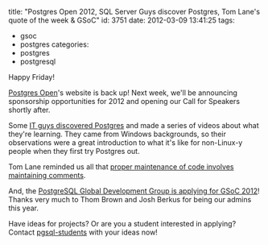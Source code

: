 title: "Postgres Open 2012, SQL Server Guys discover Postgres, Tom Lane's quote of the week & GSoC"
id: 3751
date: 2012-03-09 13:41:25
tags: 
- gsoc
- postgres
categories: 
- postgres
- postgresql

Happy Friday!

[Postgres Open](http://postgresopen.org)'s website is back up! Next week, we'll be announcing sponsorship opportunities for 2012 and opening our Call for Speakers shortly after. 

Some [IT guys discovered Postgres](http://www.youtube.com/watch?v=Rl_-lKxSBm4) and made a series of videos about what they're learning. They came from Windows backgrounds, so their observations were a great introduction to what it's like for non-Linux-y people when they first try Postgres out. 
<!--more-->
Tom Lane reminded us all that [proper maintenance of code involves maintaining comments](http://archives.postgresql.org/message-id/23264.1331232268@sss.pgh.pa.us). 

And, the [PostgreSQL Global Development Group is applying for GSoC 2012](http://wiki.postgresql.org/wiki/GSoC_2012)! Thanks very much to Thom Brown and Josh Berkus for being our admins this year.

Have ideas for projects? Or are you a student interested in applying? Contact [pgsql-students](http://archives.postgresql.org/pgsql-students/) with your ideas now!
